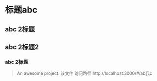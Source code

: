 # 标题abc
## abc 2标题
## abc  2标题2
### abc  2标题
> An awesome project.
>  该文件 访问路径  http://localhost:3000/#/ab我c

